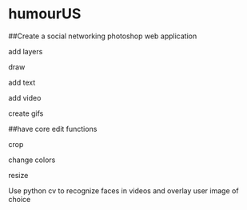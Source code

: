 # humourUS

##Create a social networking  photoshop web application 

add layers 

draw 

add text

add video

create gifs 

##have core edit functions 

crop 

change colors 

resize 

Use python cv to recognize faces in videos and 
overlay user image of choice 


